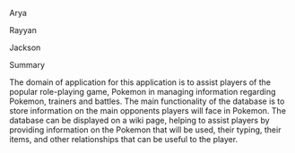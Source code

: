 Arya

Rayyan

Jackson

Summary

The domain of application for this application is to assist players of the popular role-playing game, Pokemon in managing information regarding Pokemon, trainers and battles. The main functionality of the database is to store information on the main opponents players will face in Pokemon. The database can be displayed on a wiki page, helping to assist players by providing information on the Pokemon that will be used, their typing, their items, and other relationships that can be useful to the player.
